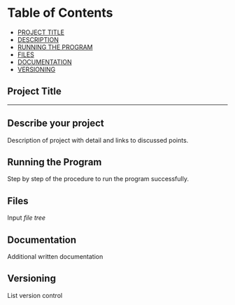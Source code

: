 # Table of Contents
- [PROJECT TITLE](#project-title)
- [DESCRIPTION](#describe-your-project)
- [RUNNING THE PROGRAM](#running-the-program)
- [FILES](#files)
- [DOCUMENTATION](#documentation)
- [VERSIONING](#versioning)

## Project Title
---
## Describe your project

Description of project with detail and links to discussed points.

## Running the Program

Step by step of the procedure to run the program successfully.

## Files

Input *file tree*

## Documentation

Additional written documentation

## Versioning
List version control
